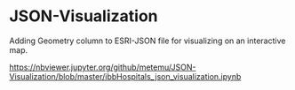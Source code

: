 # JSON-Visualization
Adding Geometry column to ESRI-JSON file for visualizing on an interactive map.

https://nbviewer.jupyter.org/github/metemu/JSON-Visualization/blob/master/ibbHospitals_json_visualization.ipynb
